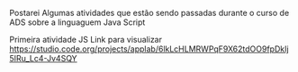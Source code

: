 Postarei Algumas atividades que estão sendo passadas durante o curso de ADS sobre a linguaguem Java Script

Primeira atividade JS
Link para visualizar
https://studio.code.org/projects/applab/6lkLcHLMRWPqF9X62tdOO9fpDkIj5IRu_Lc4-Jv4SQY

